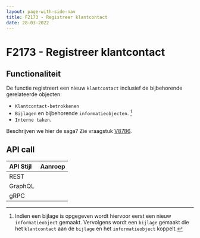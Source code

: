 ```yaml
---
layout: page-with-side-nav
title: F2173 - Registreer klantcontact
date: 28-03-2022
---
```


# F2173 - Registreer klantcontact

## Functionaliteit

De functie registreert een nieuw `klantcontact` inclusief de bijbehorende gerelateerde objecten:
- `Klantcontact-betrokkenen`
- `Bijlagen` en bijbehorende `informatieobjecten`. [^1]
- `Interne taken`.

[^1]: Indien een bijlage is opgegeven wordt hiervoor eerst een nieuw `informatieobject` gemaakt.
Vervolgens wordt een `bijlage` gemaakt die het `klantcontact` aan de `bijlage` en het `informatieobject` koppelt.

Beschrijven we hier de saga? Zie vraagstuk [V8786](./8786.md).

## API call

| API Stijl | Aanroep |
| :--- | :--- |
| REST | |
| GraphQL | |
| gRPC | |
